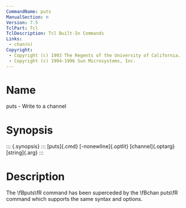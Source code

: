 ```yaml
---
CommandName: puts
ManualSection: n
Version: 7.5
TclPart: Tcl
TclDescription: Tcl Built-In Commands
Links:
 - chan(n)
Copyright:
 - Copyright (c) 1993 The Regents of the University of California.
 - Copyright (c) 1994-1996 Sun Microsystems, Inc.
---
```


# Name

puts - Write to a channel

# Synopsis

::: {.synopsis} :::
[puts]{.cmd} [-nonewline]{.optlit} [channel]{.optarg} [string]{.arg}
:::

# Description

The \fBputs\fR command has been superceded by the \fBchan puts\fR command which supports the same syntax and options.

